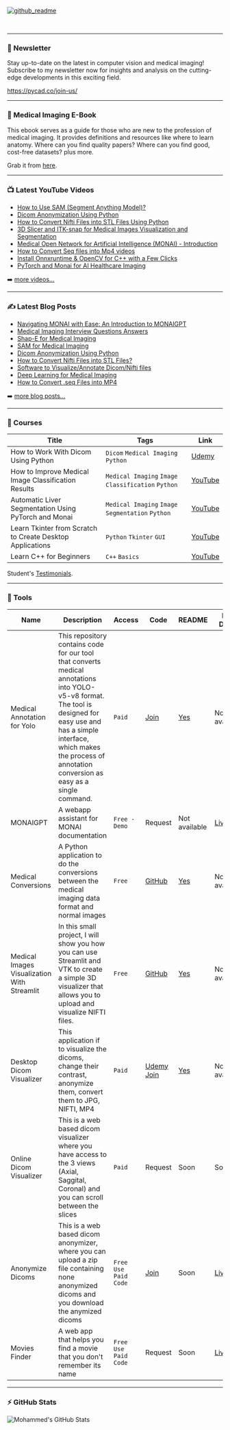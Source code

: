 [![github_readme](https://user-images.githubusercontent.com/37108394/228835257-162da9e0-fdb1-4d9d-97a5-e2189ecde53d.png)](https://pycad.co/medical-imaging-ebook/)

<br />

---
### 📩 Newsletter
Stay up-to-date on the latest in computer vision and medical imaging! Subscribe to my newsletter now for insights and analysis on the cutting-edge developments in this exciting field.

https://pycad.co/join-us/

---

### 📖 Medical Imaging E-Book
This ebook serves as a guide for those who are new to the profession of medical imaging. It provides definitions and resources like where to learn anatomy. Where can you find quality papers? Where can you find good, cost-free datasets? plus more.

Grab it from [here](https://pycad.co/medical-imaging-ebook/).

---

### 📺 Latest YouTube Videos

<!-- YOUTUBE:START -->
- [How to Use SAM (Segment Anything Model)?](https://youtu.be/d4aRkCNG_iA)
- [Dicom Anonymization Using Python](https://youtu.be/M8kGQfN8MgU)
- [How to Convert Nifti Files into STL Files Using Python](https://youtu.be/xOuOwVeeEYE)
- [3D Slicer and ITK-snap for Medical Images Visualization and Segmentation](https://youtu.be/GWHJQ-R50YQ)
- [Medical Open Network for Artificial Intelligence (MONAI) - Introduction](https://youtu.be/tjLDIbN5k5M)
- [How to Convert Seq files into Mp4 videos](https://youtu.be/fqjdPgtlov8)
- [Install Onnxruntime & OpenCV for C++ with a Few Clicks](https://youtu.be/jpzrq9crbBo)
- [PyTorch and Monai for AI Healthcare Imaging](https://youtu.be/AU4KlXKKnac)
<!-- YOUTUBE:END -->

➡️ [more videos...](https://www.youtube.com/channel/UCdYyILlPlehK4fKS5DiuMXQ)

---

### ✍ Latest Blog Posts

<!-- BLOG-POST-LIST:START -->
- [Navigating MONAI with Ease: An Introduction to MONAIGPT](https://pycad.co/monaigpt/)
- [Medical Imaging Interview Questions Answers](https://pycad.co/medical-imaging-interview-questions-answers/)
- [Shap-E for Medical Imaging](https://pycad.co/medical-shap-e/)
- [SAM for Medical Imaging](https://pycad.co/sam-for-medical-imaging/)
- [Dicom Anonymization Using Python](https://pycad.co/dicom-anonymization-using-python/)
- [How to Convert Nifti Files into STL Files?](https://pycad.co/nifti-to-stl/)
- [Software to Visualize/Annotate Dicom/Nifti files](https://pycad.co/software-to-visualize-annotate-dicom-nifti-files/)
- [Deep Learning for Medical Imaging](https://pycad.co/deep-learning-for-medical-imaging-using-monai/)
- [How to Convert .seq Files into MP4](https://pycad.co/seq-files-into-mp4/)
<!-- BLOG-POST-LIST:END -->

➡️ [more blog posts...](https://pycad.co/blog/)

---

### 🏫 Courses

| Title | Tags | Link |
| --- | --- | --- |
| How to Work With Dicom Using Python | `Dicom` `Medical Imaging` `Python` | [Udemy](https://www.udemy.com/course/how-to-work-with-dicom-using-python/?referralCode=ECBFF2BA3DED3608BE91) |
| How to Improve Medical Image Classification Results | `Medical Imaging` `Image Classification` `Python` | [YouTube](https://youtu.be/IXJMNGiBWy4) | 
| Automatic Liver Segmentation Using PyTorch and Monai | `Medical Imaging` `Image Segmentation` `Python` | [YouTube](https://youtu.be/AU4KlXKKnac) |
| Learn Tkinter from Scratch to Create Desktop Applications | `Python` `Tkinter` `GUI` | [YouTube](https://youtu.be/Fv82RX4cWW4) |
| Learn C++ for Beginners | `C++` `Basics` | [YouTube](https://youtu.be/94T4RQiD4Lo) |

Student's [Testimonials](https://pycad.co/testimonials/).

---
### 🚀 Tools
| Name | Description | Access | Code | README | Live Demo |
| --- | --- | --- | --- | --- | --- |
| Medical Annotation for Yolo | This repository contains code for our tool that converts medical annotations into YOLO-v5-v8 format. The tool is designed for easy use and has a simple interface, which makes the process of annotation conversion as easy as a single command. | `Paid` | [Join](https://pycad.gumroad.com/l/pycad-premium) | [Yes](https://github.com/amine0110/medical-tools/blob/main/Medical_Annotation_For_Yolo.md) | Not available |
| MONAIGPT | A webapp assistant for MONAI documentation | `Free - Demo` | Request | Not available | [Live](https://monaigpt.streamlit.app/) |
| Medical Conversions | A Python application to do the conversions between the medical imaging data format and normal images | `Free` | [GitHub](https://github.com/amine0110/Medical-Conversions) | [Yes](https://github.com/amine0110/Medical-Conversions/blob/main/README.md) | Not available |
| Medical Images Visualization With Streamlit | In this small project, I will show you how you can use Streamlit and VTK to create a simple 3D visualizer that allows you to upload and visualize NIFTI files. | `Free` | [GitHub](https://github.com/amine0110/medical-visualization-with-streamlit) | [Yes](https://github.com/amine0110/medical-visualization-with-streamlit/blob/main/README.md) | Not available |
| Desktop Dicom Visualizer | This application if to visualize the dicoms, change their contrast, anonymize them, convert them to JPG, NIFTI, MP4 | `Paid` | [Udemy](https://www.udemy.com/course/how-to-work-with-dicom-using-python/?referralCode=ECBFF2BA3DED3608BE91) [Join](https://pycad.gumroad.com/l/pycad-premium) | [Yes](https://github.com/amine0110/medical-tools/blob/main/Dicoms_Simplified.md) | Not available |
| Online Dicom Visualizer | This is a web based dicom visualizer where you have access to the 3 views (Axial, Saggital, Coronal) and you can scroll between the slices | `Paid` | Request | Soon | Soon |
| Anonymize Dicoms | This is a web based dicom anonymizer, where you can upload a zip file containing none anonymized dicoms and you download the anymized dicoms | `Free Use` `Paid Code` | [Join](https://pycad.gumroad.com/l/pycad-premium) | Soon | [Live](https://pycad.co/pycadtools/) |
| Movies Finder | A web app that helps you find a movie that you don't remember its name | `Free Use` `Paid Code` | Request | Soon | [Live](https://find-movie.streamlit.app/) |

---

### :zap: GitHub Stats

<img align="left" alt="Mohammed's GitHub Stats" src="https://github-readme-stats.vercel.app/api?username=amine0110&show_icons=true&hide_border=true" />



[website]: https://pycad.co/
[course]: https://www.udemy.com/user/pycad-2/
[youtube]: https://www.youtube.com/channel/UCdYyILlPlehK4fKS5DiuMXQ
[instagram]: https://www.instagram.com/pycad_/
[linkedin]: https://www.linkedin.com/in/mohammed-el-amine-mokhtari-5729a2115/
